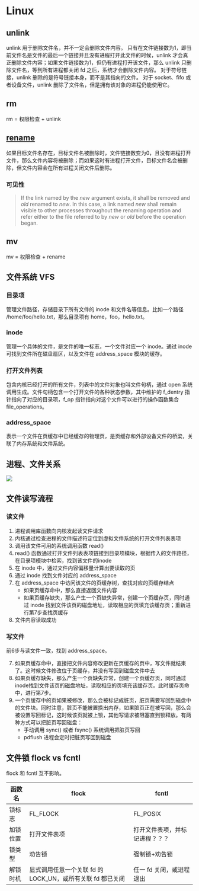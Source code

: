 # Linux
## unlink
unlink 用于删除文件名，并不一定会删除文件内容。
只有在文件链接数为1，即当前文件名是文件的最后一个链接并且没有进程打开此文件的时候，unlink 才会真正删除文件内容；如果文件链接数为1，但仍有进程打开该文件，那么 unlink 只删除文件名，等到所有进程都关闭 fd 之后，系统才会删除文件内容。
对于符号链接，unlink 删除的是符号链接本身，而不是其指向的文件。
对于 socket、fifo 或者设备文件，unlink 删除了文件名，但是拥有该对象的进程仍能使用它。

## rm
rm = 权限检查 + unlink

## [rename](https://linux.die.net/man/3/rename)
如果目标文件名存在，目标文件名被删除时，文件链接数变为0，且没有进程打开文件，那么文件内容将被删除；而如果这时有进程打开文件，目标文件名会被删除，但文件内容会在所有进程关闭文件后删除。
### 可见性
> If the link named by the *new* argument exists, it shall be removed and *old* renamed to *new*. In this case, a link named *new* shall remain visible to other processes throughout the renaming operation and refer either to the file referred to by *new* or *old* before the operation began.

## mv
mv = 权限检查 + rename

## 文件系统 VFS
### 目录项
管理文件路径，存储目录下所有文件的 inode 和文件名等信息。比如一个路径 /home/foo/hello.txt，那么目录项有 home，foo，hello.txt。
### inode
管理一个具体的文件，是文件的唯一标志，一个文件对应一个 inode。通过 inode 可找到文件所在磁盘扇区，以及文件在 address_space 模块的缓存。
### 打开文件列表
包含内核已经打开的所有文件，列表中的文件对象也叫文件句柄，通过 open 系统调用生成。文件句柄包含一个打开文件的各种状态参数，其中维护的 f_dentry 指针指向了对应的目录项，f_op 指针指向对这个文件可以进行的操作函数集合 file_operations。
### address_space
表示一个文件在页缓存中已经缓存的物理页，是页缓存和外部设备文件的桥梁，关联了内存系统和文件系统。

## 进程、文件关系
![](https://zia-wiki.oss-cn-hangzhou.aliyuncs.com/20-2-29/65390054.jpg)

## 文件读写流程
### 读文件
1. 进程调用库函数向内核发起读文件请求
2. 内核通过检查进程的文件描述符定位到虚拟文件系统的打开文件列表表项
3. 调用该文件可用的系统调用函数 read()
4. read() 函数通过打开文件列表表项链接到目录项模块，根据传入的文件路径，在目录项模块中检索，找到该文件的inode
5. 在 inode 中，通过文件内容偏移量计算出要读取的页
6. 通过 inode 找到文件对应的 address_space
7. 在 address_space 中访问该文件的页缓存树，查找对应的页缓存结点
   - 如果页缓存命中，那么直接返回文件内容
   - 如果页缓存缺失，那么产生一个页缺失异常，创建一个页缓存页，同时通过 inode 找到文件该页的磁盘地址，读取相应的页填充该缓存页；重新进行第7步查找页缓存
8. 文件内容读取成功

### 写文件
前6步与读文件一致，找到 address_space。

7. 如果页缓存命中，直接把文件内容修改更新在页缓存的页中，写文件就结束了。这时候文件修改位于页缓存，并没有写回到磁盘文件中去
8. 如果页缓存缺失，那么产生一个页缺失异常，创建一个页缓存页，同时通过inode找到文件该页的磁盘地址，读取相应的页填充该缓存页。此时缓存页命中，进行第7步。
9. 一个页缓存中的页如果被修改，那么会被标记成脏页，脏页需要写回到磁盘中的文件块。同时注意，脏页不能被置换出内存，如果脏页正在被写回，那么会被设置写回标记，这时候该页就被上锁，其他写请求被阻塞直到锁释放。有两种方式可以把脏页写回磁盘：
   - 手动调用 sync() 或者 fsync() 系统调用把脏页写回
   - pdflush 进程会定时把脏页写回到磁盘

## 文件锁 flock vs fcntl
flock 和 fcntl 互不影响。

| 函数名 | flock | fcntl |
| ----- | ----- | ----- |
| 锁标志 | FL_FLOCK | FL_POSIX |
| 加锁位置 | 打开文件表项 | 打开文件表项，并标记进程？？？ |
| 锁类型 | 劝告锁 | 强制锁+劝告锁 |
| 解锁时机 | 显式调用任意一个关联 fd 的 LOCK_UN，或所有关联 fd 都已关闭 | 任一 fd 关闭，或进程退出 |
